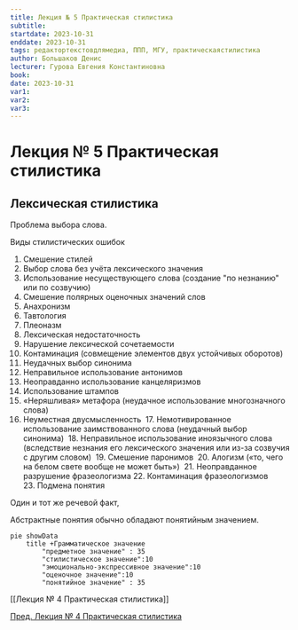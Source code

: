 ```yaml
---
title: Лекция № 5 Практическая стилистика
subtitle:
startdate: 2023-10-31
enddate: 2023-10-31
tags: редактортекстовдлямедиа, ППП, МГУ, практическаястилистика
author: Большаков Денис
lecturer: Гурова Евгения Константиновна
book:
date: 2023-10-31
var1:
var2:
var3:
---
```

# Лекция № 5 Практическая стилистика

## Лексическая стилистика

Проблема выбора слова. 

Виды стилистических ошибок
1. Смешение стилей
2. Выбор слова без учёта лексического значения
3. Использование несуществующего слова (создание "по незнанию" или по созвучию)
4. Смешение полярных оценочных значений слов
5. Анахронизм
6. Тавтология
7. Плеоназм
8. Лексическая недостаточность
9. Нарушение лексической сочетаемости
10. Контаминация (совмещение элементов  двух устойчивых оборотов)
11. Неудачных выбор синонима
12. Неправильное использование антонимов
13. Неоправданно использование канцеляризмов
14. Использование штампов
15. «Неряшливая» метафора (неудачное использование многозначного слова)
16. Неуместная двусмысленность 
17. Немотивированное использование заимствованного слова (неудачный выбор синонима) 
18. Неправильное использование иноязычного слова (вследствие незнания его лексического значения или из-за созвучия с другим словом) 
19. Смешение паронимов 
20. Алогизм («то, чего на белом свете вообще не может быть») 
21. Неоправданное разрушение фразеологизма
22. Контаминация фразеологизмов
23. Подмена понятия

Один и тот же речевой факт,

Абстрактные понятия обычно обладают понятийным значением. 


```mermaid
pie showData
	title +Грамматическое значение
		"предметное значение" : 35
		"стилистическое значение":10
		"эмоционально-экспрессивное значение":10
		"оценочное значение":10
		"понятийное значение" : 35
```



[[Лекция № 4 Практическая стилистика]]  

[Пред. Лекция № 4 Практическая стилистика](https://github.com/denisbolshakoff/MSU/blob/main/Практическая%20стилистика/Лекция%20№%204%20Практическая%20стилистика.md)     
